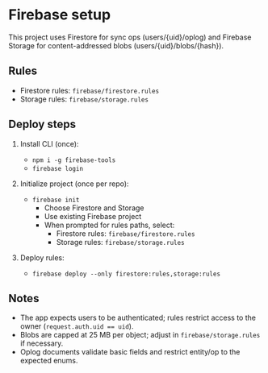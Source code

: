 Firebase setup
==============

This project uses Firestore for sync ops (users/{uid}/oplog) and Firebase Storage for content-addressed blobs (users/{uid}/blobs/{hash}).

Rules
-----

- Firestore rules: `firebase/firestore.rules`
- Storage rules: `firebase/storage.rules`

Deploy steps
------------

1) Install CLI (once):
   - `npm i -g firebase-tools`
   - `firebase login`

2) Initialize project (once per repo):
   - `firebase init`
     - Choose Firestore and Storage
     - Use existing Firebase project
     - When prompted for rules paths, select:
       - Firestore rules: `firebase/firestore.rules`
       - Storage rules: `firebase/storage.rules`

3) Deploy rules:
   - `firebase deploy --only firestore:rules,storage:rules`

Notes
-----

- The app expects users to be authenticated; rules restrict access to the owner (`request.auth.uid == uid`).
- Blobs are capped at 25 MB per object; adjust in `firebase/storage.rules` if necessary.
- Oplog documents validate basic fields and restrict entity/op to the expected enums.

